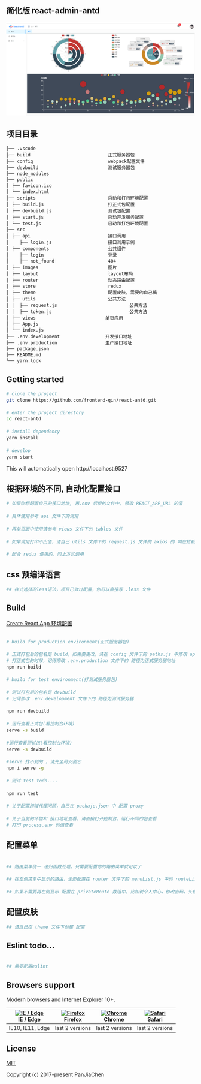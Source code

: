 ## 简化版 react-admin-antd

<p align="center">
  <img width="900" src="./src/images/demo.jpg">
</p>

## 项目目录

```
├── .vscode
├── build                             正式服务器包
├── config                            webpack配置文件
├── devbuild                          测试服务器包
├── node_modules
├── public
│ ├── favicon.ico
│ └── index.html
├── scripts                           启动和打包环境配置
│ ├── build.js                        打正式包配置
│ ├── devbuild.js                     测试包配置
│ ├── start.js                        启动开发服务配置
│ └── test.js                         启动和打包环境配置
├── src
│ ├── api                             接口调用
│    ├── login.js                     接口调用示例
│ ├── components                      公共组件
│    ├── login                        登录
│    ├── not_found                    404
│ ├── images                          图片
│ ├── layout                          layout布局
│ ├── router                          动态路由配置
│ ├── store                           redux
│ ├── theme                           配置皮肤，需要的自己搞
│ ├── utils                           公共方法
│ │  ├── request.js                           公共方法
│ │  ├── token.js                             公共方法
│ ├── views                          单页应用
│ ├── App.js
│ └── index.js
├── .env.development                 开发接口地址
├── .env.production                  生产接口地址
├── package.json
├── README.md
└── yarn.lock

```

## Getting started

```bash
# clone the project
git clone https://github.com/frontend-qin/react-antd.git

# enter the project directory
cd react-antd

# install dependency
yarn install

# develop
yarn start
```

This will automatically open http://localhost:9527

## 根据环境的不同, 自动化配置接口

```bash
# 如果你想配置自己的接口地址, 再.env 后缀的文件中, 修改 REACT_APP_URL 的值

# 具体使用参考 api 文件下的调用

# 再单页面中使用请参考 views 文件下的 tables 文件

# 如果调用打印不出值，请自己 utils 文件下的 request.js 文件的 axios 的 响应拦截的判断

# 配合 redux 使用的，同上方式调用
```

## css 预编译语言

```bash
## 样式选择的less语法，项目已做过配置，你可以直接写 .less 文件

```

## Build

<a href="https://www.html.cn/create-react-app/docs/advanced-configuration/">
    Create React App 环境配置
</a>

```bash

# build for production environment(正式服务器包)

# 正式打包后的包名是 build，如需要更改，请在 config 文件下的 paths.js 中修改 appBuild 属性的值
# 打正式包的时候，记得修改 .env.production 文件下的 路径为正式服务器地址
npm run build

# build for test environment(打测试服务器包)

# 测试打包后的包名是 devbuild
# 记得修改 .env.development 文件下的 路径为测试服务器

npm run devbuild

# 运行查看正式包(看控制台环境)
serve -s build

#运行查看测试包(看控制台环境)
serve -s devbuild

#serve 找不到的 ，请先全局安装它
npm i serve -g

# 测试 test todo....

npm run test

# 关于配置跨域代理问题，自己在 packaje.json 中 配置 proxy

# 关于当前的环境和 接口地址查看，请直接打开控制台，运行不同的包查看
# 打印 process.env 的值查看

```

## 配置菜单

```bash

## 路由菜单统一 递归函数处理，只需要配置你的路由菜单就可以了

## 在左侧菜单中显示的路由，全部配置在 router 文件下的 menuList.js 中的 routeList 数组中

## 如果不需要再左侧显示 配置在 privateRoute 数组中，比如说个人中心，修改密码，头像修改

```

## 配置皮肤

```bash
## 请自己在 theme 文件下创建 配置

```

## Eslint todo...

```bash

## 需要配置eslint

```

## Browsers support

Modern browsers and Internet Explorer 10+.

| [<img src="https://raw.githubusercontent.com/alrra/browser-logos/master/src/edge/edge_48x48.png" alt="IE / Edge" width="24px" height="24px" />](https://godban.github.io/browsers-support-badges/)</br>IE / Edge | [<img src="https://raw.githubusercontent.com/alrra/browser-logos/master/src/firefox/firefox_48x48.png" alt="Firefox" width="24px" height="24px" />](https://godban.github.io/browsers-support-badges/)</br>Firefox | [<img src="https://raw.githubusercontent.com/alrra/browser-logos/master/src/chrome/chrome_48x48.png" alt="Chrome" width="24px" height="24px" />](https://godban.github.io/browsers-support-badges/)</br>Chrome | [<img src="https://raw.githubusercontent.com/alrra/browser-logos/master/src/safari/safari_48x48.png" alt="Safari" width="24px" height="24px" />](https://godban.github.io/browsers-support-badges/)</br>Safari |
| ---------------------------------------------------------------------------------------------------------------------------------------------------------------------------------------------------------------- | ------------------------------------------------------------------------------------------------------------------------------------------------------------------------------------------------------------------ | -------------------------------------------------------------------------------------------------------------------------------------------------------------------------------------------------------------- | -------------------------------------------------------------------------------------------------------------------------------------------------------------------------------------------------------------- |
| IE10, IE11, Edge                                                                                                                                                                                                 | last 2 versions                                                                                                                                                                                                    | last 2 versions                                                                                                                                                                                                | last 2 versions                                                                                                                                                                                                |

## License

[MIT](https://github.com/PanJiaChen/vue-element-admin/blob/master/LICENSE)

Copyright (c) 2017-present PanJiaChen

